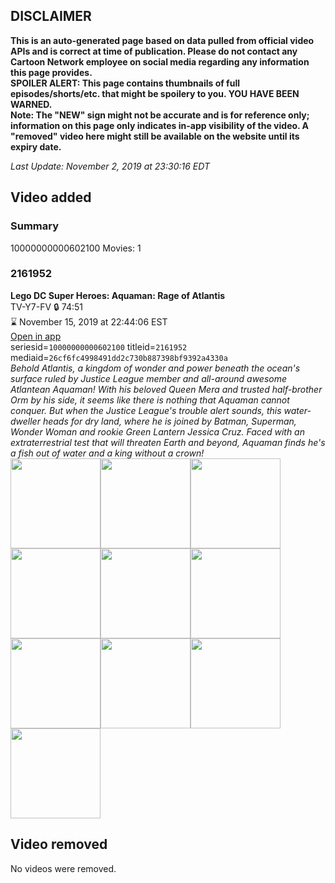 ## DISCLAIMER
**This is an auto-generated page based on data pulled from official video APIs and is correct at time of publication. Please do not contact any Cartoon Network employee on social media regarding any information this page provides.**  
**SPOILER ALERT: This page contains thumbnails of full episodes/shorts/etc. that might be spoilery to you. YOU HAVE BEEN WARNED.**  
**Note: The "NEW" sign might not be accurate and is for reference only; information on this page only indicates in-app visibility of the video. A "removed" video here might still be available on the website until its expiry date.**  

_Last Update: November 2, 2019 at 23:30:16 EDT_
## Video added
### Summary
10000000000602100 Movies: 1  
### 2161952
**Lego DC Super Heroes: Aquaman: Rage of Atlantis**  
TV-Y7-FV 🔒 74:51  
⌛ November 15, 2019 at 22:44:06 EST  
[Open in app](https://tinyurl.com/y5qnlpsl)  
seriesid=`10000000000602100` titleid=`2161952` mediaid=`26cf6fc4998491dd2c730b887398bf9392a4330a`  
_Behold Atlantis, a kingdom of wonder and power beneath the ocean's surface ruled by Justice League member and all-around awesome Atlantean Aquaman! With his beloved Queen Mera and trusted half-brother Orm by his side, it seems like there is nothing that Aquaman cannot conquer. But when the Justice League's trouble alert sounds, this water-dweller heads for dry land, where he is joined by Batman, Superman, Wonder Woman and rookie Green Lantern Jessica Cruz. Faced with an extraterrestrial test that will threaten Earth and beyond, Aquaman finds he's a fish out of water and a king without a crown!_  
<a href="https://s3.amazonaws.com/cartoonorchestrator/2161952_001_1280x720.jpg"><img src="https://s3.amazonaws.com/cartoonorchestrator/2161952_001_640x360.jpg" height="144px" /></a><a href="https://s3.amazonaws.com/cartoonorchestrator/2161952_002_1280x720.jpg"><img src="https://s3.amazonaws.com/cartoonorchestrator/2161952_002_640x360.jpg" height="144px" /></a><a href="https://s3.amazonaws.com/cartoonorchestrator/2161952_003_1280x720.jpg"><img src="https://s3.amazonaws.com/cartoonorchestrator/2161952_003_640x360.jpg" height="144px" /></a><a href="https://s3.amazonaws.com/cartoonorchestrator/2161952_004_1280x720.jpg"><img src="https://s3.amazonaws.com/cartoonorchestrator/2161952_004_640x360.jpg" height="144px" /></a><a href="https://s3.amazonaws.com/cartoonorchestrator/2161952_005_1280x720.jpg"><img src="https://s3.amazonaws.com/cartoonorchestrator/2161952_005_640x360.jpg" height="144px" /></a><a href="https://s3.amazonaws.com/cartoonorchestrator/2161952_006_1280x720.jpg"><img src="https://s3.amazonaws.com/cartoonorchestrator/2161952_006_640x360.jpg" height="144px" /></a><a href="https://s3.amazonaws.com/cartoonorchestrator/2161952_007_1280x720.jpg"><img src="https://s3.amazonaws.com/cartoonorchestrator/2161952_007_640x360.jpg" height="144px" /></a><a href="https://s3.amazonaws.com/cartoonorchestrator/2161952_008_1280x720.jpg"><img src="https://s3.amazonaws.com/cartoonorchestrator/2161952_008_640x360.jpg" height="144px" /></a><a href="https://s3.amazonaws.com/cartoonorchestrator/2161952_009_1280x720.jpg"><img src="https://s3.amazonaws.com/cartoonorchestrator/2161952_009_640x360.jpg" height="144px" /></a><a href="https://s3.amazonaws.com/cartoonorchestrator/2161952_010_1280x720.jpg"><img src="https://s3.amazonaws.com/cartoonorchestrator/2161952_010_640x360.jpg" height="144px" /></a>
## Video removed
No videos were removed.  
